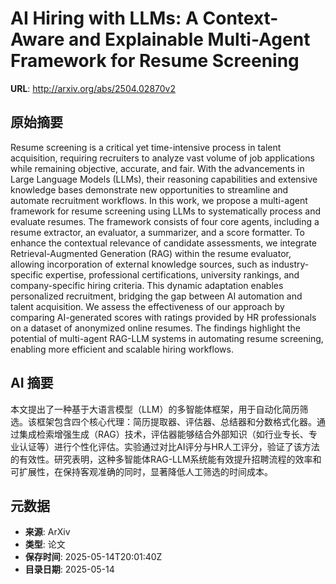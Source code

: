 # AI Hiring with LLMs: A Context-Aware and Explainable Multi-Agent Framework for Resume Screening

**URL**: http://arxiv.org/abs/2504.02870v2

## 原始摘要

Resume screening is a critical yet time-intensive process in talent
acquisition, requiring recruiters to analyze vast volume of job applications
while remaining objective, accurate, and fair. With the advancements in Large
Language Models (LLMs), their reasoning capabilities and extensive knowledge
bases demonstrate new opportunities to streamline and automate recruitment
workflows. In this work, we propose a multi-agent framework for resume
screening using LLMs to systematically process and evaluate resumes. The
framework consists of four core agents, including a resume extractor, an
evaluator, a summarizer, and a score formatter. To enhance the contextual
relevance of candidate assessments, we integrate Retrieval-Augmented Generation
(RAG) within the resume evaluator, allowing incorporation of external knowledge
sources, such as industry-specific expertise, professional certifications,
university rankings, and company-specific hiring criteria. This dynamic
adaptation enables personalized recruitment, bridging the gap between AI
automation and talent acquisition. We assess the effectiveness of our approach
by comparing AI-generated scores with ratings provided by HR professionals on a
dataset of anonymized online resumes. The findings highlight the potential of
multi-agent RAG-LLM systems in automating resume screening, enabling more
efficient and scalable hiring workflows.


## AI 摘要

本文提出了一种基于大语言模型（LLM）的多智能体框架，用于自动化简历筛选。该框架包含四个核心代理：简历提取器、评估器、总结器和分数格式化器。通过集成检索增强生成（RAG）技术，评估器能够结合外部知识（如行业专长、专业认证等）进行个性化评估。实验通过对比AI评分与HR人工评分，验证了该方法的有效性。研究表明，这种多智能体RAG-LLM系统能有效提升招聘流程的效率和可扩展性，在保持客观准确的同时，显著降低人工筛选的时间成本。

## 元数据

- **来源**: ArXiv
- **类型**: 论文
- **保存时间**: 2025-05-14T20:01:40Z
- **目录日期**: 2025-05-14
